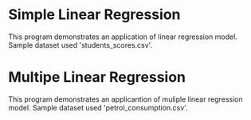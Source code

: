 # Simple Linear Regression
This program demonstrates an application of linear regression model.
Sample dataset used 'students_scores.csv'.
# Multipe Linear Regression
This program demonstrates an applicantion of muliple linear regression model.
Sample dataset used 'petrol_consumption.csv'.
